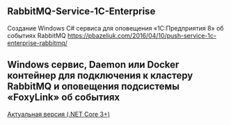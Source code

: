## RabbitMQ-Service-1C-Enterprise
Создание Windows C# сервиса для оповещения «1С:Предприятия 8» об событиях RabbitMQ
https://pbazeliuk.com/2016/04/10/push-service-1c-enterprise-rabbitmq/

## Windows сервис, Daemon или Docker контейнер для подключения к кластеру RabbitMQ и оповещения подсистемы «FoxyLink» об событиях
[Актуальная версия (.NET Core 3+)](https://github.com/FoxyLinkIO/FoxyLink.RabbitMQ)
